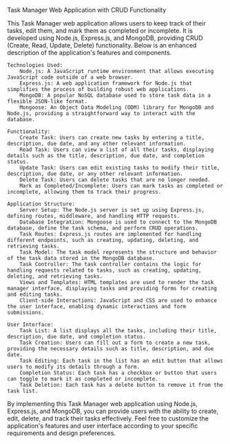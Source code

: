 Task Manager Web Application with CRUD Functionality

This Task Manager web application allows users to keep track of their tasks, edit them, and mark them as completed or incomplete. It is developed using Node.js, Express.js, and MongoDB, providing CRUD (Create, Read, Update, Delete) functionality. Below is an enhanced description of the application's features and components.

    Technologies Used:
        Node.js: A JavaScript runtime environment that allows executing JavaScript code outside of a web browser.
        Express.js: A web application framework for Node.js that simplifies the process of building robust web applications.
        MongoDB: A popular NoSQL database used to store task data in a flexible JSON-like format.
        Mongoose: An Object Data Modeling (ODM) library for MongoDB and Node.js, providing a straightforward way to interact with the database.

    Functionality:
        Create Task: Users can create new tasks by entering a title, description, due date, and any other relevant information.
        Read Task: Users can view a list of all their tasks, displaying details such as the title, description, due date, and completion status.
        Update Task: Users can edit existing tasks to modify their title, description, due date, or any other relevant information.
        Delete Task: Users can delete tasks that are no longer needed.
        Mark as Completed/Incomplete: Users can mark tasks as completed or incomplete, allowing them to track their progress.

    Application Structure:
        Server Setup: The Node.js server is set up using Express.js, defining routes, middleware, and handling HTTP requests.
        Database Integration: Mongoose is used to connect to the MongoDB database, define the task schema, and perform CRUD operations.
        Task Routes: Express.js routes are implemented for handling different endpoints, such as creating, updating, deleting, and retrieving tasks.
        Task Model: The task model represents the structure and behavior of the task data stored in the MongoDB database.
        Task Controller: The task controller contains the logic for handling requests related to tasks, such as creating, updating, deleting, and retrieving tasks.
        Views and Templates: HTML templates are used to render the task manager interface, displaying tasks and providing forms for creating and editing tasks.
        Client-side Interactions: JavaScript and CSS are used to enhance the user interface, enabling dynamic interactions and form submissions.

    User Interface:
        Task List: A list displays all the tasks, including their title, description, due date, and completion status.
        Task Creation: Users can fill out a form to create a new task, providing the necessary details such as title, description, and due date.
        Task Editing: Each task in the list has an edit button that allows users to modify its details through a form.
        Completion Status: Each task has a checkbox or button that users can toggle to mark it as completed or incomplete.
        Task Deletion: Each task has a delete button to remove it from the task list.

By implementing this Task Manager web application using Node.js, Express.js, and MongoDB, you can provide users with the ability to create, edit, delete, and track their tasks effectively. Feel free to customize the application's features and user interface according to your specific requirements and design preferences.
